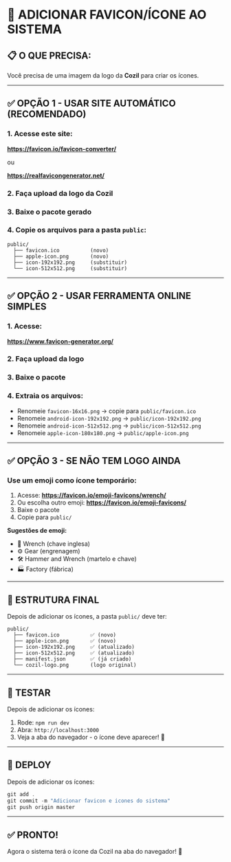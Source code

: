 # 🎨 ADICIONAR FAVICON/ÍCONE AO SISTEMA

## 📋 O QUE PRECISA:

Você precisa de uma imagem da logo da **Cozil** para criar os ícones.

---

## ✅ OPÇÃO 1 - USAR SITE AUTOMÁTICO (RECOMENDADO)

### 1. Acesse este site:
**https://favicon.io/favicon-converter/**

ou

**https://realfavicongenerator.net/**

### 2. Faça upload da logo da Cozil

### 3. Baixe o pacote gerado

### 4. Copie os arquivos para a pasta `public`:
```
public/
  ├── favicon.ico          (novo)
  ├── apple-icon.png       (novo)
  ├── icon-192x192.png     (substituir)
  └── icon-512x512.png     (substituir)
```

---

## ✅ OPÇÃO 2 - USAR FERRAMENTA ONLINE SIMPLES

### 1. Acesse:
**https://www.favicon-generator.org/**

### 2. Faça upload da logo

### 3. Baixe o pacote

### 4. Extraia os arquivos:
- Renomeie `favicon-16x16.png` → copie para `public/favicon.ico`
- Renomeie `android-icon-192x192.png` → `public/icon-192x192.png`
- Renomeie `android-icon-512x512.png` → `public/icon-512x512.png`
- Renomeie `apple-icon-180x180.png` → `public/apple-icon.png`

---

## ✅ OPÇÃO 3 - SE NÃO TEM LOGO AINDA

### Use um emoji como ícone temporário:

1. Acesse: **https://favicon.io/emoji-favicons/wrench/**
2. Ou escolha outro emoji: **https://favicon.io/emoji-favicons/**
3. Baixe o pacote
4. Copie para `public/`

**Sugestões de emoji:**
- 🔧 Wrench (chave inglesa)
- ⚙️ Gear (engrenagem)
- 🛠️ Hammer and Wrench (martelo e chave)
- 🏭 Factory (fábrica)

---

## 📂 ESTRUTURA FINAL

Depois de adicionar os ícones, a pasta `public/` deve ter:

```
public/
  ├── favicon.ico          ✅ (novo)
  ├── apple-icon.png       ✅ (novo)
  ├── icon-192x192.png     ✅ (atualizado)
  ├── icon-512x512.png     ✅ (atualizado)
  ├── manifest.json        ✅ (já criado)
  └── cozil-logo.png       (logo original)
```

---

## 🧪 TESTAR

Depois de adicionar os ícones:

1. Rode: `npm run dev`
2. Abra: `http://localhost:3000`
3. Veja a aba do navegador - o ícone deve aparecer! 🎉

---

## 🚀 DEPLOY

Depois de adicionar os ícones:

```powershell
git add .
git commit -m "Adicionar favicon e icones do sistema"
git push origin master
```

---

## ✅ PRONTO!

Agora o sistema terá o ícone da Cozil na aba do navegador! 🎨

